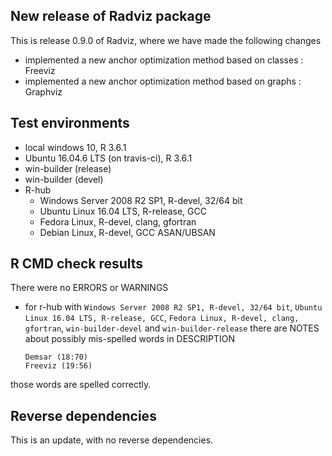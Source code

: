 ## New release of Radviz package

This is release 0.9.0 of Radviz, where we have made the following changes

 * implemented a new anchor optimization method based on classes : Freeviz
 * implemented a new anchor optimization method based on graphs : Graphviz

## Test environments

* local windows 10, R 3.6.1
* Ubuntu 16.04.6 LTS (on travis-ci), R 3.6.1
* win-builder (release) 
* win-builder (devel)
* R-hub
    * Windows Server 2008 R2 SP1, R-devel, 32/64 bit
    * Ubuntu Linux 16.04 LTS, R-release, GCC
    * Fedora Linux, R-devel, clang, gfortran
    * Debian Linux, R-devel, GCC ASAN/UBSAN

## R CMD check results

There were no ERRORS or WARNINGS

 * for r-hub with `Windows Server 2008 R2 SP1, R-devel, 32/64 bit`, `Ubuntu Linux 16.04 LTS, R-release, GCC`,
 `Fedora Linux, R-devel, clang, gfortran`, `win-builder-devel` and `win-builder-release` there are NOTES about 
 possibly mis-spelled words in DESCRIPTION
 
       Demsar (18:70)
       Freeviz (19:56)
  
  those words are spelled correctly. 

## Reverse dependencies

This is an update, with no reverse dependencies.

